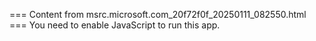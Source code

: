 === Content from msrc.microsoft.com_20f72f0f_20250111_082550.html ===
You need to enable JavaScript to run this app.
